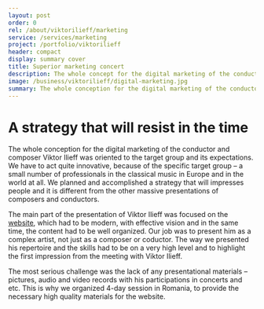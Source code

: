 ```yaml
---
layout: post
order: 0
rel: /about/viktorilieff/marketing
service: /services/marketing
project: /portfolio/viktorilieff
header: compact
display: summary cover
title: Superior marketing concert
description: The whole concept for the digital marketing of the conductor and composer Viktor Ilieff was oriented to the target group and its expectations.
image: /business/viktorilieff/digital-marketing.jpg
summary: The whole conception for the digital marketing of the conductor and composer Viktor Ilieff was oriented to the target group and its expectations. We have to act quite innovative, because of the specific target group – a small number of professionals in the classical music in Europe and in the world at all. We planned and accomplished a strategy that will impresses people and it is different from the mass presentations of composers and conductors. 
---
```

# A strategy that will resist in the time
The whole conception for the digital marketing of the conductor and composer Viktor Ilieff was oriented to the target group and its expectations. We have to act quite innovative, because of the specific target group – a small number of professionals in the classical music in Europe and in the world at all. We planned and accomplished a strategy that will impresses people and it is different from the other massive presentations of  composers and conductors. 

The main part of the presentation of Viktor Ilieff was focused on the [website](http://viktorilieff.com), which had to be modern, with effective vision and in the same time, the content had to be well organized.
Our job was to present him as a complex artist, not just as a composer or coductor. The way we presented his repertoire and the skills had to be on a very high level and to highlight the first impression from the meeting with Viktor Ilieff.

The most serious challenge was the lack of any presentational materials – pictures, audio and video records with his participations in concerts and etc. This is why we organized 4-day session in Romania, to provide the necessary high quality materials for the website.